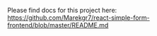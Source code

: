 Please find docs for this project here:\
https://github.com/Marekgr7/react-simple-form-frontend/blob/master/README.md
